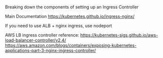 Breaking down the components of setting up an Ingress Controller 

Main Documentation
https://kubernetes.github.io/ingress-nginx/


If you need to use ALB + nginx ingress, use nodeport

AWS LB ingress controller reference:
https://kubernetes-sigs.github.io/aws-load-balancer-controller/v2.4/
https://aws.amazon.com/blogs/containers/exposing-kubernetes-applications-part-3-nginx-ingress-controller/